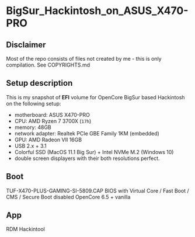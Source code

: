 # BigSur_Hackintosh_on_ASUS_X470-PRO

## Disclaimer
Most of the repo consists of files not created by me - this is only compilation. See COPYRIGHTS.md

## Setup description

This is my snapshot of **EFI** volume for OpenCore BigSur based Hackintosh on the following setup:

* motherboard: ASUS X470-PRO
* CPU: AMD Ryzen 7 3700X (`17h`)
* memory: 48GB
* network adapter: Realtek PCIe GBE Family 1KM (embedded)
* GPU: AMD Radeon VII 16GB
* USB 2.x + 3.1
* Colorful SSD (MacOS 11.1 Big Sur) + Intel NVMe M.2 (Windows 10)
* double screen displayers with their both resolutions perfect.

## Boot
TUF-X470-PLUS-GAMING-SI-5809.CAP
BIOS with Virtual Core / Fast Boot / CMS / Secure Boot disabled
OpenCore 6.5 + vanilla

## App
RDM
Hackintool
